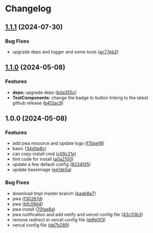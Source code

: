 # Changelog

## [1.1.1](https://github.com/GloryWong/tmpl-nuxtui/compare/v1.1.0...v1.1.1) (2024-07-30)


### Bug Fixes

* upgrade deps and logger and some tools ([ac77eb2](https://github.com/GloryWong/tmpl-nuxtui/commit/ac77eb2e856d7529bc1587ca0ce39a15c0b69550))

## [1.1.0](https://github.com/GloryWong/tmpl-nuxtui/compare/v1.0.0...v1.1.0) (2024-05-08)


### Features

* **deps:** upgrade deps ([bda355c](https://github.com/GloryWong/tmpl-nuxtui/commit/bda355c82225d59a7f8c8f694f185efdab450f4d))
* **TestComponents:** change the badge to button linking to the latest github release ([b412ac9](https://github.com/GloryWong/tmpl-nuxtui/commit/b412ac9e524a7fd86e1b97d6427ed872503f1850))

## 1.0.0 (2024-05-08)


### Features

* add pwa resource and update logo ([f7bbef8](https://github.com/GloryWong/tmpl-nuxtui/commit/f7bbef89cf2326fee26cf1ffdf20521e248602b5))
* basic ([34d0e8c](https://github.com/GloryWong/tmpl-nuxtui/commit/34d0e8c6ece9fcd4ab3129814112ae62d80c5ae7))
* can copy install cmd ([c09c21e](https://github.com/GloryWong/tmpl-nuxtui/commit/c09c21e8ba250d11f358c1d1a978afaf83725b55))
* hint code for install ([a0a2100](https://github.com/GloryWong/tmpl-nuxtui/commit/a0a21009e16b39364e9efe8e71d5c1be799b1a77))
* update a few default config ([82345f5](https://github.com/GloryWong/tmpl-nuxtui/commit/82345f5b4eca568564d8feb0e7bda86338d9f3ba))
* update baseimage ([ee1de5a](https://github.com/GloryWong/tmpl-nuxtui/commit/ee1de5ab2b2bc66ba4be5ef803d92aaa05f32621))


### Bug Fixes

* download tmpl master branch ([bade8a7](https://github.com/GloryWong/tmpl-nuxtui/commit/bade8a7cf061d4ec5401176d562620fd533bba97))
* pwa ([f30267d](https://github.com/GloryWong/tmpl-nuxtui/commit/f30267d5f0436d52ee04e04cf8c90a5ee2e76789))
* pwa ([bfc08d4](https://github.com/GloryWong/tmpl-nuxtui/commit/bfc08d4a95e0f34d0ce9af9e9aee6457b185ee43))
* pwa install ([70fae8a](https://github.com/GloryWong/tmpl-nuxtui/commit/70fae8a26f4c1bdc4bbdb2a13301659c9e3bea8b))
* pwa notification and add netify and vercel config file ([43c33b3](https://github.com/GloryWong/tmpl-nuxtui/commit/43c33b3dfc3c0e1f6f2d8aa612a0aec146bcfb7e))
* remove redirect in vercel config file ([ddfe0f3](https://github.com/GloryWong/tmpl-nuxtui/commit/ddfe0f3aaf61c9320dbc7dbe206fcafb75fd5425))
* vercal config file ([dd7b289](https://github.com/GloryWong/tmpl-nuxtui/commit/dd7b289e12d7a5e020da60c7039d6677d0af762f))
